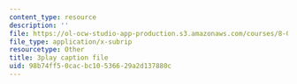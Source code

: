 ```yaml
---
content_type: resource
description: ''
file: https://ol-ocw-studio-app-production.s3.amazonaws.com/courses/8-04-quantum-physics-i-spring-2013/98b74ff50cacbc10536629a2d137880c_lMFgfqRZYoc.srt
file_type: application/x-subrip
resourcetype: Other
title: 3play caption file
uid: 98b74ff5-0cac-bc10-5366-29a2d137880c
---
```

